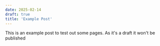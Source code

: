 ```yaml
---
date: 2025-02-14
draft: true
title: 'Example Post'
---
```


This is an example post to test out some pages. As it's a draft it won't be published
